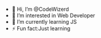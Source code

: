 - 👋 Hi, I’m @CodeWizerd
- 👀 I’m interested in Web Developer
- 🌱 I’m currently learning JS
- ⚡ Fun fact:Just learning

<!---
CodeWizerd/CodeWizerd is a ✨ special ✨ repository because its `README.md` (this file) appears on your GitHub profile.
You can click the Preview link to take a look at your changes.
--->
